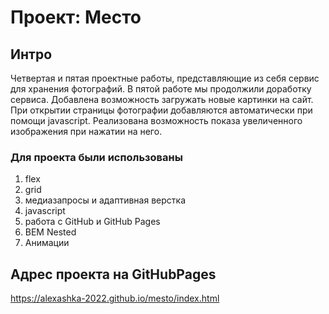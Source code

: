 # Проект: Место

## Интро
Четвертая и пятая проектные работы, представляющие из себя 
сервис для хранения фотографий.
В пятой работе мы продолжили доработку сервиса. Добавлена 
возможность загружать новые картинки на сайт. При открытии 
страницы фотографии добавляются автоматически при помощи 
javascript. Реализована возможность показа увеличенного 
изображения при нажатии на него.

### Для проекта были использованы 
1. flex
2. grid
3. медиазапросы и адаптивная верстка
4. javascript
5. работа с GitHub и GitHub Pages
6. BEM Nested
7. Анимации 

## Адрес проекта на GitHubPages
https://alexashka-2022.github.io/mesto/index.html